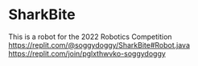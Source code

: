 # SharkBite
This is a robot for the 2022 Robotics Competition
https://replit.com/@soggydoggy/SharkBite#Robot.java
https://replit.com/join/pglxthwvko-soggydoggy
